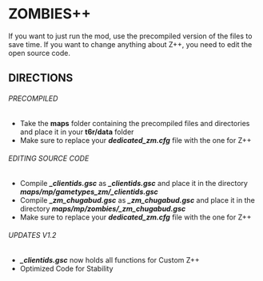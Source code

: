 # ZOMBIES++
If you want to just run the mod, use the precompiled version of the files to save time. If you want to change anything about Z++, you need to edit the open source code.
## DIRECTIONS
###### PRECOMPILED
- Take the **maps** folder containing the precompiled files and directories and place it in your **t6r/data** folder
- Make sure to replace your _**dedicated_zm.cfg**_ file with the one for Z++
###### EDITING SOURCE CODE
- Compile _**_clientids.gsc**_ as _**_clientids.gsc**_ and place it in the directory _**maps/mp/gametypes_zm/_clientids.gsc**_
- Compile _**_zm_chugabud.gsc**_ as _**_zm_chugabud.gsc**_ and place it in the directory _**maps/mp/zombies/_zm_chugabud.gsc**_
- Make sure to replace your _**dedicated_zm.cfg**_ file with the one for Z++
###### UPDATES V1.2
- _**_clientids.gsc**_ now holds all functions for Custom Z++
- Optimized Code for Stability
